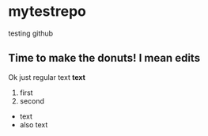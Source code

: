 # mytestrepo
testing github 

## Time to make the donuts! I mean edits

Ok just regular text
**text**

1. first
2. second


* text
* also text

